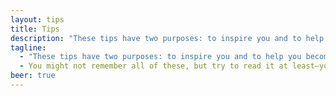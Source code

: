 ```yaml
---
layout: tips
title: Tips
description: "These tips have two purposes: to inspire you and to help you become a better UI developer."
tagline:
  - "These tips have two purposes: to inspire you and to help you become a better UI developer."
  - You might not remember all of these, but try to read it at least—you might find some the tips quite helpful.
beer: true
---
```

